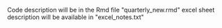 Code description will be in the Rmd file "quarterly_new.rmd"
excel sheet description will be available in "excel_notes.txt"
